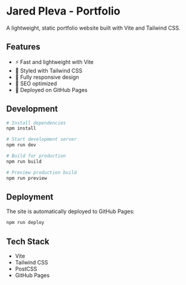# Jared Pleva - Portfolio

A lightweight, static portfolio website built with Vite and Tailwind CSS.

## Features

- ⚡ Fast and lightweight with Vite
- 🎨 Styled with Tailwind CSS
- 📱 Fully responsive design
- 🎯 SEO optimized
- 🚀 Deployed on GitHub Pages

## Development

```bash
# Install dependencies
npm install

# Start development server
npm run dev

# Build for production
npm run build

# Preview production build
npm run preview
```

## Deployment

The site is automatically deployed to GitHub Pages:

```bash
npm run deploy
```

## Tech Stack

- Vite
- Tailwind CSS
- PostCSS
- GitHub Pages